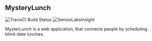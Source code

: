 ## MysteryLunch

![TravisCI Build Status](https://travis-ci.org/shostakovich/mysterylunch.svg)
![SensioLabsInsight](https://insight.sensiolabs.com/projects/756b77e5-9770-4d59-a7b0-669ec46379ae/mini.png)

MysterLunch is a web application, that connects people by scheduling blind-date lunches.
